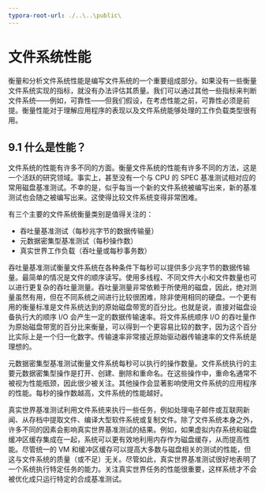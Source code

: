 ```yaml
---
typora-root-url: ./..\..\public\
---
```


# 文件系统性能

衡量和分析文件系统性能是编写文件系统的一个重要组成部分。如果没有一些衡量文件系统实现的指标，就没有办法评估其质量。我们可以通过其他一些指标来判断文件系统——例如，可靠性——但我们假设，在考虑性能之前，可靠性必须是前提。衡量性能对于理解应用程序的表现以及文件系统能够处理的工作负载类型很有用。

## 9.1 什么是性能？

文件系统的性能有许多不同的方面。衡量文件系统的性能有许多不同的方法，这是一个活跃的研究领域。事实上，甚至没有一个与 CPU 的 SPEC 基准测试相对应的常用磁盘基准测试。不幸的是，似乎每当一个新的文件系统被编写出来，新的基准测试也会随之被编写出来。这使得比较文件系统变得非常困难。

有三个主要的文件系统衡量类别是值得关注的：

- 吞吐量基准测试（每秒兆字节的数据传输量）
- 元数据密集型基准测试（每秒操作数）
- 真实世界工作负载（吞吐量或每秒事务数）

吞吐量基准测试衡量文件系统在各种条件下每秒可以提供多少兆字节的数据传输量。最简单的情况是文件的顺序读写。使用多线程、不同文件大小和文件数量也可以进行更复杂的吞吐量测量。吞吐量测量非常依赖于所使用的磁盘，因此，绝对测量虽然有用，但在不同系统之间进行比较很困难，除非使用相同的硬盘。一个更有用的衡量标准是文件系统达到的原始磁盘带宽的百分比。也就是说，直接对磁盘设备执行大的顺序 I/O 会产生一定的数据传输速率。将文件系统顺序 I/O 的吞吐量作为原始磁盘带宽的百分比来衡量，可以得到一个更容易比较的数字，因为这个百分比实际上是一个归一化数字。传输速率非常接近原始驱动器传输速率的文件系统是理想的。

元数据密集型基准测试衡量文件系统每秒可以执行的操作数量。文件系统执行的主要元数据密集型操作是打开、创建、删除和重命名。在这些操作中，重命名通常不被视为性能瓶颈，因此很少被关注。其他操作会显著影响使用文件系统的应用程序的性能。每秒的操作数越高，文件系统的性能越好。

真实世界基准测试利用文件系统来执行一些任务，例如处理电子邮件或互联网新闻、从存档中提取文件、编译大型软件系统或复制文件。除了文件系统本身之外，许多不同的因素会影响真实世界基准测试的结果。例如，如果虚拟内存系统和磁盘缓冲区缓存集成在一起，系统可以更有效地利用内存作为磁盘缓存，从而提高性能。尽管统一的 VM 和缓冲区缓存可以提高大多数与磁盘相关的测试的性能，但这与文件系统的质量（或不足）无关。尽管如此，真实世界基准测试很好地表明了一个系统执行特定任务的能力。关注真实世界任务的性能很重要，这样系统才不会被优化成只运行特定的合成基准测试。
